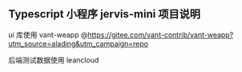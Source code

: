 ## Typescript 小程序 jervis-mini 项目说明

ui 库使用 vant-weapp @https://gitee.com/vant-contrib/vant-weapp?utm_source=alading&utm_campaign=repo

后端测试数据使用 leancloud